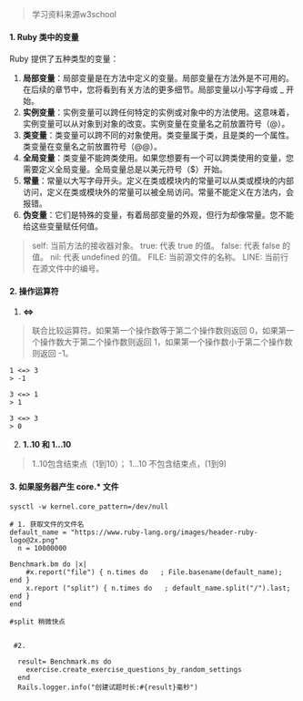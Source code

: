 > 学习资料来源w3school

#### 1. Ruby 类中的变量

Ruby 提供了五种类型的变量：

1. **局部变量**：局部变量是在方法中定义的变量。局部变量在方法外是不可用的。在后续的章节中，您将看到有关方法的更多细节。局部变量以小写字母或 _ 开始。
2. **实例变量**：实例变量可以跨任何特定的实例或对象中的方法使用。这意味着，实例变量可以从对象到对象的改变。实例变量在变量名之前放置符号（@）。
3. **类变量**：类变量可以跨不同的对象使用。类变量属于类，且是类的一个属性。类变量在变量名之前放置符号（@@）。
4. **全局变量**：类变量不能跨类使用。如果您想要有一个可以跨类使用的变量，您需要定义全局变量。全局变量总是以美元符号（$）开始。
5. **常量**：常量以大写字母开头。定义在类或模块内的常量可以从类或模块的内部访问，定义在类或模块外的常量可以被全局访问。常量不能定义在方法内，会报错。
6. **伪变量**：它们是特殊的变量，有着局部变量的外观，但行为却像常量。您不能给这些变量赋任何值。

> self: 当前方法的接收器对象。
true: 代表 true 的值。
false: 代表 false 的值。
nil: 代表 undefined 的值。
FILE: 当前源文件的名称。
LINE: 当前行在源文件中的编号。


#### 2. 操作运算符

1. **<=>**
> 联合比较运算符。如果第一个操作数等于第二个操作数则返回 0，如果第一个操作数大于第二个操作数则返回 1，如果第一个操作数小于第二个操作数则返回 -1。


```
1 <=> 3
> -1

3 <=> 1
> 1

3 <=> 3
> 0
```


2. **1..10 和 1...10**
> 1..10包含结束点（1到10）； 1...10 不包含结束点，(1到9)

#### 3. 如果服务器产生 core.* 文件

```
sysctl -w kernel.core_pattern=/dev/null
```


```
# 1. 获取文件的文件名
default_name = "https://www.ruby-lang.org/images/header-ruby-logo@2x.png"
  n = 10000000
  
Benchmark.bm do |x|
    #x.report("file") { n.times do   ; File.basename(default_name); end }
    x.report ("split") { n.times do   ; default_name.split("/").last; end }
end

#split 稍微快点
  
  
 #2.
 
  result= Benchmark.ms do
    exercise.create_exercise_questions_by_random_settings
  end
  Rails.logger.info("创建试题时长:#{result}毫秒")
```

